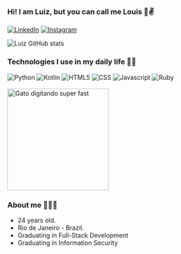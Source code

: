 ### Hi! I am Luiz, but you can call me Louis 👋✌️

[![LinkedIn](https://img.shields.io/badge/linkedin-%230077B5.svg?style=for-the-badge&logo=linkedin&logoColor=white)](https://www.linkedin.com/in/luizmarinhojr/) [![Instagram](https://img.shields.io/badge/Instagram-%23E4405F.svg?style=for-the-badge&logo=Instagram&logoColor=white)](https://www.instagram.com/loouym/)


![Luiz GitHub stats](https://github-readme-stats.vercel.app/api?username=luizmarinhojr&show_icons=true&theme=merko)

### Technologies I use in my daily life 👨‍💻
<div class="languages">
    <img alt="Python" src="https://img.shields.io/badge/Python-FFD43B?style=for-the-badge&logo=python&logoColor=blue">
    <img alt="Kotlin" src="https://img.shields.io/badge/Kotlin-0095D5?&style=for-the-badge&logo=kotlin&logoColor=white">
    <img alt="HTML5" src="https://img.shields.io/badge/HTML5-E34F26?style=for-the-badge&logo=html5&logoColor=white">
    <img alt="CSS" src="https://img.shields.io/badge/CSS3-1572B6?style=for-the-badge&logo=css3&logoColor=white">
    <img alt="Javascript" src="https://img.shields.io/badge/JavaScript-323330?style=for-the-badge&logo=javascript&logoColor=F7DF1E">
    <img alt="Ruby" src="https://img.shields.io/badge/Ruby-CC342D?style=for-the-badge&logo=ruby&logoColor=white">
</div>

<br>

<div class="image-gif">
    <img alt="Gato digitando super fast" src="https://github.com/luizmarinhojr/luizmarinhojr/assets/100722777/9d1c2017-fdac-4e55-8308-06bee5dd5f81" height="230px">
</div>

### About me 🧑🏻‍🦱
* 24 years old.
* Rio de Janeiro - Brazil. 
* Graduating in Full-Stack Development
* Graduating in Information Security
